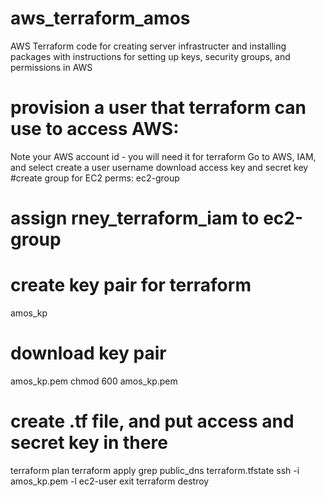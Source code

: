 # aws_terraform_amos
AWS Terraform code for creating server infrastructer and installing packages 
with instructions for setting up keys, security groups, and permissions in AWS

# provision a user that terraform can use to access AWS:
Note your AWS account id - you will need it for terraform
Go to AWS, IAM, and select create a user
username 
download access key and secret key
#create group for EC2 perms:
ec2-group
# assign rney_terraform_iam to ec2-group
# create key pair for terraform
amos_kp
# download key pair
amos_kp.pem
chmod 600 amos_kp.pem
# create .tf file, and put access and secret key in there
terraform plan
terraform apply
grep public_dns terraform.tfstate
ssh -i amos_kp.pem <IP> -l ec2-user
exit
terraform destroy
